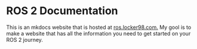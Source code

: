 # ROS 2 Documentation
This is an mkdocs website that is hosted at [ros.locker98.com.](https://ros.locker98.com/) My gool is to make a website that has all the information you need to get started on your ROS 2 journey.
